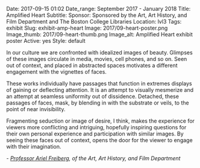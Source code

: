 Date: 2017-09-15 01:02
Date_range: September 2017 - January 2018
Title: Amplified Heart
Subtitle:
Sponsor: Sponsored by the Art, Art History, and Film Department and The Boston College Libraries
Location: lvl3
Tags: exhibit
Slug: exhibit-amp-heart
Image: 2017/09-heart-poster.png
Image_thumb: 2017/09-heart-thumb.png
Image_alt: Amplified Heart exhibit poster
Active: yes
Style: default

In our culture we are confronted with idealized images of beauty. Glimpses of these images circulate in media, movies, cell phones, and so on. Seen out of context, and placed in abstracted spaces motivates a different engagement with the vignettes of faces. 

These works individually have passages that function in extremes displays of gaining or deflecting attention. It is an attempt to visually mesmerize and an attempt at seamless uniformity out of dissidence.  Detached, these passages of faces, mask, by blending in with the substrate or veils, to the point of near invisibility. 

Fragmenting seduction or image of desire, I think, makes the experience for  viewers more conflicting and intriguing, hopefully inspiring questions for their own personal experience and participation with similar images.  By seeing these faces out of context, opens the door for the viewer to engage with their imagination.


<em>- <a href="https://arielbassonfreiberg.com/" target="_blank" rel="noopener">Professor Ariel Freiberg</a>, of the Art, Art History, and Film Department</em>